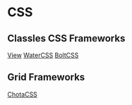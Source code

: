 # CSS

## Classles CSS Frameworks
[View](https://github.com/dbohdan/classless-css)
[WaterCSS](https://watercss.kognise.dev/)
[BoltCSS](https://boltcss.com/)

## Grid Frameworks 
[ChotaCSS](https://jenil.github.io/chota/)

